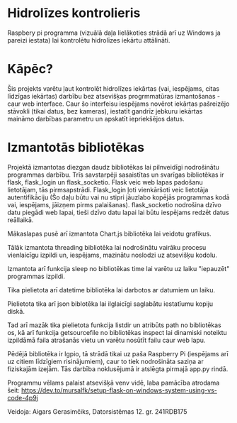 # Hidrolīzes kontrolieris
Raspbery pi programma (vizuālā daļa lielākoties strādā arī uz Windows ja pareizi iestata) lai kontrolētu hidrolīzes iekārtu attālināti.

# Kāpēc?
Šis projekts varētu ļaut kontrolēt hidrolīzes iekārtas (vai, iespējams, citas līdzīgas iekārtas) darbību bez atsevišķas progrmmatūras izmantošanas - caur web interface.
Caur šo interfeisu iespējams novērot iekārtas pašreizējo stāvokli (tikai datus, bez kameras), iestatīt gandrīz jebkuru iekārtas maināmo darbības parametru un apskatīt iepriekšējos datus.

# Izmantotās bibliotēkas
Projektā izmantotas diezgan daudz bibliotēkas lai pilnveidīgi nodrošinātu programmas darbību.
Trīs savstarpēji sasaistītas un svarīgas bibliotēkas ir flask, flask_login un flask_socketio.
  Flask veic web lapas padošanu lietotājam, tās pirmsapstrādi.
  Flask_login ļoti vienkāršoti veic lietotāja autentifikāciju (Šo daļu būtu vai nu stipri jāuzlabo kopējās programmas kodā vai, iespējams, jāizņem pirms palaišanas).
  flask_socketio nodrošina dzīvo datu piegādi web lapai, tieši dzīvo datu lapai lai būtu iespējams redzēt datus reāllaikā.

Mākaslapas pusē arī izmantota Chart.js bibliotēka lai veidotu grafikus.

Tālāk izmantota threading bibliotēka lai nodrošinātu vairāku procesu vienlaicīgu izpildi un, iespējams, mazinātu noslodzi uz atsevišķu kodolu.

Izmantota arī funkcija sleep no bibliotēkas time lai varētu uz laiku "iepauzēt" programmas izpildi.

Tika pielietota arī datetime bibliotēka lai darbotos ar datumiem un laiku.

Pielietota tika arī json biblotēka lai ilglaicīgi saglabātu iestatīumu kopiju diskā.

Tad arī mazāk tika pielietota funkcija listdir un atribūts path no bibliotēkas os, kā arī funkcija getsourcefile no bibliotēkas inspect lai dinamiski noteiktu izpildāmā faila atrašanās vietu un varētu nosūtīt failu caur web lapu.

Pēdējā bibliotēka ir lgpio, tā strādā tikai uz paša Raspberry Pi (iespējams arī uz citiem līdzīgiem risinājumiem), caur to tiek nodrošināta saziņa ar fiziskajām izejām. Tās darbība noklusējumā ir atslēgta pirmajā app.py rindā.


Programmu vēlams palaist atsevišķā venv vidē, laba pamācība atrodama šeit: https://dev.to/mursalfk/setup-flask-on-windows-system-using-vs-code-4p9j


Veidoja: Aigars Gerasimčiks, Datorsistēmas 12. gr.
241RDB175
